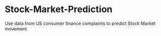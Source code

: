 # Stock-Market-Prediction
Use data from US consumer finance complaints to predict Stock Market movement
